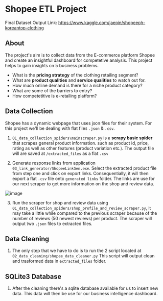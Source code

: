 # Shopee ETL Project 
Final Dataset Output Link:  https://www.kaggle.com/jaepin/shopeeph-koreantop-clothing

## About

The project's aim is to collect data from the E-commerce platform Shopee and create
an insightful dashboard for competetive analysis. This project helps to gain insights
on 5 business problems. 

- What is the **pricing strategy** of the clothing retailing segment?
- What are **product qualities** and **service qualities** to watch out for. 
- How much online demand is there for a niche product category?
- What are some of the barriers to entry?
- How competetitive is e-retailing platform?


## Data Collection

Shopee has a dynamic webpage that uses json files for their system. 
For this project we'll be dealing with flat files `.json` & `.csv`. 

1. `01_data_collection_spiders\mainscraper.py`
  is a **scrapy basic spider** that scrapes general product information.
  such as product id, price, rating as well as other features (product variation etc.).
  The output file will are saved at `/extracted_files` as a flat `.csv`
  
2. Generate response links from application `03_link_generator/ShopeeLinkGen.exe`.
  Select the extracted product file from step one and click on export links. Consequentially, it
  will then export a flat `.csv` file onto `generated links` folder. The links are use for our next scraper
  to get more information on the shop and review data.
  
![image](https://user-images.githubusercontent.com/84308320/129467984-1f3dccfa-1aa1-4958-8ff6-ec2b123efa38.png)

3. Run the scraper for shop and review data using `01_data_collection_spiders/shop_profile_and_review_scraper.py`, it may
   take a little while compared to the previous scraper because of the number of reviews (50 newest reviews) per product.
   The scraper will output two `.json` files to extracted files.
   
## Data Cleaning

1. The only step that we have to do is to run the 2 script located at `02_data_cleaning/shopee_data_cleaner.py`
   This script will output clean and trasformed data in `extracted_files` folder.
   
## SQLite3 Database

1. After the cleaning there's a sqlite database available for us to insert new data. This data will then be use for our
   business intelligence dashboard.

